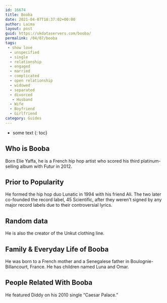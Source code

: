 ```yaml
---
id: 16674
title: Booba
date: 2021-04-07T18:37:02+00:00
author: Laima
layout: post
guid: https://ukdataservers.com/booba/
permalink: /04/07/booba
tags:
 - show love
  - unspecified
  - single
  - relationship
  - engaged
  - married
  - complicated
  - open relationship
  - widowed
  - separated
  - divorced
   - Husband
  - Wife
  - Boyfriend
  - Girlfriend
category: Guides
---
```


* some text
{: toc}


## Who is Booba
                  
                  
                  
Born Elie Yaffa, he is a French hip hop artist who scored his third platinum-selling album with Futur in 2012.
                  
              
            
              
            
                
                
                
## Prior to Popularity
                  
                  
                  
He formed the hip hop duo Lunatic in 1994 with his friend Ali. The two later co-founded the record label, 45 Scientific, after they weren&#8217;t signed by any major record labels due to their controversial lyrics.
                  
              
            
              
            
                
                
                
## Random data
                  
                  
                  
He is also the creator of the Unkut clothing line.
                  
              
            
              
            
                
                
                
## Family & Everyday Life of Booba
                  
                  
                  
He was born to a French mother and a Senegalese father in Boulognie-Billancourt, France. He has children named Luna and Omar.
                  
              
            
              
            
                
                
                
## People Related With Booba
                  
                  
                  
He featured Diddy on his 2010 single &#8220;Caesar Palace.&#8221;
                  
              
            
              
            
                
              
            
              
              
            
            
              
            
          
          
          